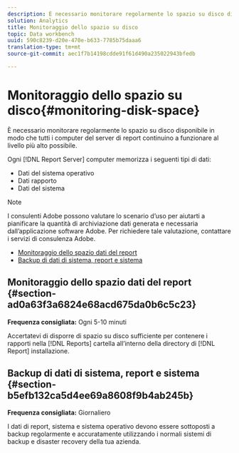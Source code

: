 ```yaml
---
description: È necessario monitorare regolarmente lo spazio su disco disponibile in modo che tutti i computer del server di report continuino a funzionare al livello più alto possibile.
solution: Analytics
title: Monitoraggio dello spazio su disco
topic: Data workbench
uuid: 590c8239-d20e-470e-b633-7785b75daaa6
translation-type: tm+mt
source-git-commit: aec1f7b14198cdde91f61d490a235022943bfedb

---
```



# Monitoraggio dello spazio su disco{#monitoring-disk-space}

È necessario monitorare regolarmente lo spazio su disco disponibile in modo che tutti i computer del server di report continuino a funzionare al livello più alto possibile.

Ogni [!DNL Report Server] computer memorizza i seguenti tipi di dati:

* Dati del sistema operativo
* Dati rapporto
* Dati del sistema

>[!NOTE]
>
>I consulenti Adobe possono valutare lo scenario d’uso per aiutarti a pianificare la quantità di archiviazione dati generata e necessaria dall’applicazione software Adobe. Per richiedere tale valutazione, contattare i servizi di consulenza Adobe.

* [Monitoraggio dello spazio dati del report](../../../home/c-rpt-oview/c-admin-rpt/c-mon-disk-sp.md#section-ad0a63f3a6824e68acd675da0b6c5c23)
* [Backup di dati di sistema, report e sistema](../../../home/c-rpt-oview/c-admin-rpt/c-mon-disk-sp.md#section-b5efb132ca5d4ee69a8608f9b4ab245b)

## Monitoraggio dello spazio dati del report {#section-ad0a63f3a6824e68acd675da0b6c5c23}

**Frequenza consigliata:** Ogni 5-10 minuti

Accertatevi di disporre di spazio su disco sufficiente per contenere i rapporti nella [!DNL Reports] cartella all’interno della directory di [!DNL Report] installazione.

## Backup di dati di sistema, report e sistema {#section-b5efb132ca5d4ee69a8608f9b4ab245b}

**Frequenza consigliata:** Giornaliero

I dati di report, sistema e sistema operativo devono essere sottoposti a backup regolarmente e accuratamente utilizzando i normali sistemi di backup e disaster recovery della tua azienda.
